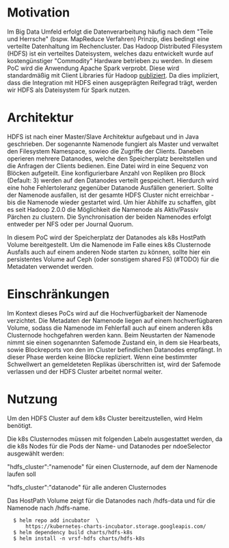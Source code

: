 # Motivation

Im Big Data Umfeld erfolgt die Datenverarbeitung häufig nach dem "Teile und Herrsche" (bspw. MapReduce Verfahren) Prinzip, dies bedingt eine verteilte Datenhaltung im Rechencluster. 
Das Hadoop Distributed Filesystem (HDFS) ist ein verteiltes Dateisystem, welches dazu entwickelt wurde auf kostengünstiger "Commodity" Hardware betrieben zu werden.
In diesem PoC wird die Anwendung Apache Spark verprobt. Diese wird standardmäßig mit Client Libraries für Hadoop [publiziert][1]. Da dies impliziert, dass die Integration mit HDFS einen ausgeprägten Reifegrad trägt, werden wir HDFS als Dateisystem für Spark nutzen.

# Architektur

HDFS ist nach einer Master/Slave Architektur aufgebaut und in Java geschrieben. 
Der sogenannte Namenode fungiert als Master und verwaltet den Filesystem Namespace, sowieo die Zugriffe der Clients. Daneben operieren mehrere Datanodes, welche den Speicherplatz bereitstellen und die Anfragen der Clients bedienen.
Eine Datei wird in eine Sequenz von Blöcken aufgeteilt. Eine konfigurierbare Anzahl von Repliken pro Block (Default: 3) werden auf den Datanodes verteilt gespeichert.
Hierdurch wird eine hohe Fehlertoleranz gegenüber Datanode Ausfällen generiert. 
Sollte der Namenode ausfallen, ist der gesamte HDFS Cluster nicht erreichbar - bis die Namenode wieder gestartet wird. Um hier Abhilfe zu schaffen, gibt es seit Hadoop 2.0.0 die Möglichkeit die Namenode als Aktiv/Passiv Pärchen zu clustern. Die Synchronisation der beiden Namenodes erfolgt entweder per NFS oder per Journal Quorum.

In diesem PoC wird der Speicherplatz der Datanodes als k8s HostPath Volume bereitgestellt. 
Um die Namenode im Falle eines k8s Clusternode Ausfalls auch auf einem anderen Node starten zu können, sollte hier ein persistentes Volume auf Ceph (oder sonstigem shared FS) (#TODO) für die Metadaten verwendet werden.

# Einschränkungen

Im Kontext dieses PoCs wird auf die Hochverfügbarkeit der Namenode verzichtet. Die Metadaten der Namenode liegen auf einem hochverfügbaren Volume, sodass die Namenode im Fehlerfall auch auf einem anderen k8s Clusternode hochgefahren werden kann. 
Beim Neustarten der Namenode nimmt sie einen sogenannten Safemode Zustand ein, in dem sie Hearbeats, sowie Blockreports von den im Cluster befindlichen Datanodes empfängt. In dieser Phase werden keine Blöcke repliziert.
Wenn eine bestimmter Schwellwert an gemeldeteten Replikas überschritten ist, wird der Safemode verlassen und der HDFS Cluster arbeitet normal weiter.

# Nutzung

Um den HDFS Cluster auf dem k8s Cluster bereitzustellen, wird Helm benötigt. 

Die k8s Clusternodes müssen mit folgenden Labeln ausgestattet werden, da die k8s Nodes für die Pods der Name- und Datanodes per ndoeSelector ausgewählt werden:

"hdfs_cluster":"namenode" für einen Clusternode, auf dem der Namenode laufen soll

"hdfs_cluster":"datanode" für alle anderen Clusternodes 

Das HostPath Volume zeigt für die Datanodes nach /hdfs-data und für die Namenode nach /hdfs-name.

```
  $ helm repo add incubator  \
      https://kubernetes-charts-incubator.storage.googleapis.com/
  $ helm dependency build charts/hdfs-k8s
  $ helm install -n vrsf-hdfs charts/hdfs-k8s
```


[1]: https://spark.apache.org/downloads.html
